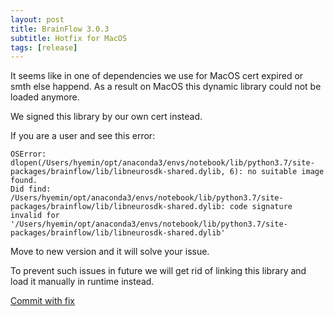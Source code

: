 ```yaml
---
layout: post
title: BrainFlow 3.0.3
subtitle: Hotfix for MacOS
tags: [release]
---
```


It seems like in one of dependencies we use for MacOS cert expired or smth else happend. As a result on MacOS this dynamic library could not be loaded anymore.

We signed this library by our own cert instead.

If you are a user and see this error:

```
OSError: dlopen(/Users/hyemin/opt/anaconda3/envs/notebook/lib/python3.7/site-packages/brainflow/lib/libneurosdk-shared.dylib, 6): no suitable image found.
Did find: /Users/hyemin/opt/anaconda3/envs/notebook/lib/python3.7/site-packages/brainflow/lib/libneurosdk-shared.dylib: code signature invalid for '/Users/hyemin/opt/anaconda3/envs/notebook/lib/python3.7/site-packages/brainflow/lib/libneurosdk-shared.dylib'
```

Move to new version and it will solve your issue.

To prevent such issues in future we will get rid of linking this library and load it manually in runtime instead.

[Commit with fix](https://github.com/brainflow-dev/brainflow/commit/735c9d66c2015a109fd70aae55e9fac9e59656e0)
